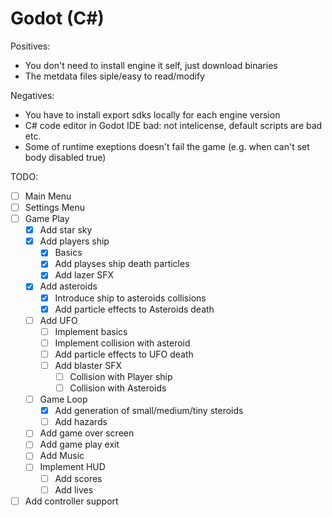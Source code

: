 # Godot (C#)


Positives:
* You don't need to install engine it self,  just download binaries
* The metdata files siple/easy to read/modify

Negatives:
* You have to install export sdks locally for each engine version
* C# code editor in Godot IDE bad: not intelicense, default scripts are bad etc.
* Some of runtime exeptions doesn't fail the game (e.g. when can't set body disabled true)

TODO: 
- [ ] Main Menu
- [ ] Settings Menu
- [ ] Game Play
  - [X] Add star sky
  - [X] Add players ship
    - [X] Basics
    - [X] Add playses ship death particles
    - [X] Add lazer SFX
  - [X] Add asteroids
    - [X] Introduce ship to asteroids collisions
    - [X] Add particle effects to Asteroids death
  - [ ] Add UFO
    - [ ] Implement basics
    - [ ] Implement collision with asteroid
    - [ ] Add particle effects to UFO death
    - [ ] Add blaster SFX
      - [ ] Collision with Player ship
      - [ ] Collision with Asteroids
  - [ ] Game Loop
    - [X] Add generation of small/medium/tiny steroids 
    - [ ] Add hazards
  - [ ] Add game over screen
  - [ ] Add game play exit  
  - [ ] Add Music
  - [ ] Implement HUD
    - [ ] Add scores
    - [ ] Add lives
- [ ] Add controller support